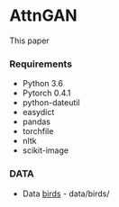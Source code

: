 # AttnGAN

This paper 

### Requirements

* Python 3.6
* Pytorch 0.4.1
* python-dateutil
* easydict
* pandas
* torchfile
* nltk
* scikit-image
        
### DATA

* Data <a href="http://www.vision.caltech.edu/visipedia/CUB-200-2011.html">birds</a> - data/birds/





